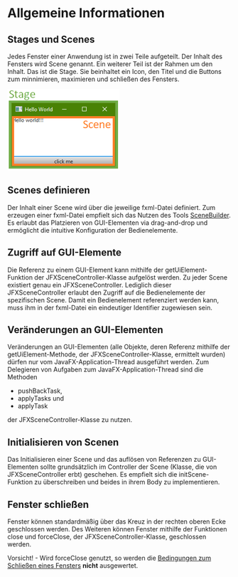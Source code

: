 # Allgemeine Informationen
## Stages und Scenes
Jedes Fenster einer Anwendung ist in zwei Teile aufgeteilt. Der Inhalt des Fensters wird Scene genannt. Ein weiterer Teil ist der Rahmen um den Inhalt. Das ist die Stage. Sie beinhaltet ein Icon, den Titel und die Buttons zum minnimieren, maximieren und schließen des Fensters.

![Screenshot zum visualisieren der Unterteilung eines Fensters in Stage und Scene.](SceneAndStage.png)

## Scenes definieren
Der Inhalt einer Scene wird über die jeweilige fxml-Datei definiert. Zum erzeugen einer fxml-Datei empfielt sich das Nutzen des Tools [SceneBuilder](https://gluonhq.com/products/scene-builder/). Es erlaubt das Platzieren von GUI-Elementen via drag-and-drop und ermöglicht die intuitive Konfiguration der Bedienelemente.  

## Zugriff auf GUI-Elemente
Die Referenz zu einem GUI-Element kann mithilfe der getUiElement-Funktion der JFXSceneController-Klasse aufgelöst werden. Zu jeder Scene existiert genau ein JFXSceneController. Lediglich dieser JFXSceneController erlaubt den Zugriff auf die Bedienelemente der spezifischen Scene. Damit ein Bedienelement referenziert werden kann, muss ihm in der fxml-Datei ein eindeutiger Identifier zugewiesen sein.

## Veränderungen an GUI-Elementen
Veränderungen an GUI-Elementen (alle Objekte, deren Referenz mithilfe der getUiElement-Methode, der JFXSceneController-Klasse, ermittelt wurden) dürfen nur vom JavaFX-Application-Thread ausgeführt werden. Zum Delegieren von Aufgaben zum JavaFX-Application-Thread sind die Methoden
- pushBackTask,
- applyTasks und
- applyTask

der JFXSceneController-Klasse zu nutzen.

## Initialisieren von Scenen
Das Initialisieren einer Scene und das auflösen von Referenzen zu GUI-Elementen sollte grundsätzlich im Controller der Scene (Klasse, die von JFXSceneController erbt) geschehen. Es empfielt sich die initScene-Funktion zu überschreiben und beides in ihrem Body zu implementieren.  

## Fenster schließen
Fenster können standardmäßig über das Kreuz in der rechten oberen Ecke geschlossen werden. Des Weiteren können Fenster mithilfe der Funktionen close und forceClose, der JFXSceneController-Klasse, geschlossen werden.

Vorsicht! - Wird forceClose genutzt, so werden die [Bedingungen zum Schließen eines Fensters](../PreCloseCheck/PreCloseCheck.md) <b>nicht</b> ausgewertet.  
